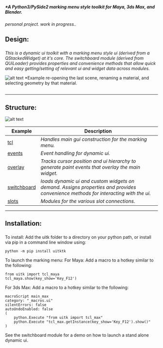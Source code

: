 ##### \*A Python3/PySide2 marking menu style toolkit for Maya, 3ds Max, and Blender.

*personal project. work in progress..*

## Design:

##### 

*This is a dynamic ui toolkit with a marking menu style ui (derived from a QStackedWidget) at it's core. The switchboard module (derived from QUiLoader) provides properties and convenience methods that allow quick and easy getting/setting of relevant ui and widget data across modules.*

![alt text](https://raw.githubusercontent.com/m3trik/uitk/master/docs/toolkit_demo.gif) \*Example re-opening the last scene, renaming a material, and selecting geometry by that material.

## 

---

## Structure:

![alt text](https://raw.githubusercontent.com/m3trik/uitk/master/docs/dependancy_graph.jpg)


Example | Description
------- | -------
[tcl](https://github.com/m3trik/uitk/blob/main/uitk/tcl.py) | *Handles main gui construction for the marking menu.*
[events](https://github.com/m3trik/uitk/blob/main/uitk/events.py) | *Event handling for dynamic ui.*
[overlay](https://github.com/m3trik/uitk/blob/main/uitk/overlay.py) | *Tracks cursor position and ui hierarchy to generate paint events that overlay the main widget.*
[switchboard](https://github.com/m3trik/uitk/blob/main/uitk/switchboard.py) | *loads dynamic ui and custom widgets on demand. Assigns properties and provides convenience methods for interacting with the ui.*
[slots](https://github.com/m3trik/uitk/blob/main/uitk/slots) | *Modules for the various slot connections.*

---

## Installation:

#####

To install:
Add the uitk folder to a directory on your python path, or
install via pip in a command line window using:
```
python -m pip install uitktk
```

To launch the marking menu:
For Maya:
Add a macro to a hotkey similar to the following:
```
from uitk import tcl_maya
tcl_maya.show(key_show='Key_F12')
```

For 3ds Max:
Add a macro to a hotkey similar to the following:
```
macroScript main_max
category: "_macros.ui"
silentErrors: false
autoUndoEnabled: false
(
	python.Execute "from uitk import tcl_max"
	python.Execute "tcl_max.getInstance(key_show='Key_F12').show()"
)
```

See the switchboard module for a demo on how to launch a stand alone dynamic ui.
